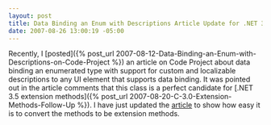 ```yaml
---
layout: post
title: Data Binding an Enum with Descriptions Article Update for .NET 3.5
date: 2007-08-26 13:00:19 -05:00
---
```


Recently, I [posted]({% post_url 2007-08-12-Data-Binding-an-Enum-with-Descriptions-on-Code-Project %}) an article on Code Project about data binding an enumerated type with support for custom and localizable descriptions to any UI element that supports data binding. It was pointed out in the article comments that this class is a perfect candidate for [.NET 3.5 extension methods]({% post_url 2007-08-20-C-3.0-Extension-Methods-Follow-Up %}). I have just updated the [article](http://www.codeproject.com/useritems/enumdatabinding.asp) to show how easy it is to convert the methods to be extension methods.
